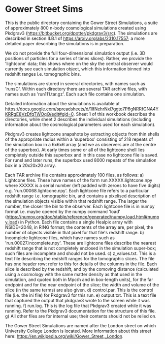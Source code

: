 # Gower Street Sims

This is the public directory containing the Gower Street Simulations, a suite of approximately 800 n-body cosmological simulations created using Pkdgrav3 (https://bitbucket.org/dpotter/pkdgrav3/src). The simulations are described in section II.B.1 of https://arxiv.org/abs/2310.17557; a more detailed paper describing the simulations is in preparation.

We do not provide the full four-dimensional simulation output (i.e. 3D positions of particles for a series of times slices). Rather, we provide the 'lightcone' data; this shows where on the sky the central observer would currently see each simulation object, which this information binned into redshift ranges i.e. tomographic bins.

The simulations are stored in several directories, with names such as 'runsC'. Within each directory there are several TAR archive files, with names such as 'run111.tar.gz'. Each such file contains one simulation.

Detailed information about the simulations is available at https://docs.google.com/spreadsheets/d/1lfNehrNxl7ggto7P6gNRRfGNA4YKRRgE8VzDfqTWOqQ/edit#gid=0. Sheet 1 of this workbook describes the directories, while sheet 2 describes the individual simulations (including information about the cosmological parameters used for each simulation).

Pkdgrav3 creates lightcone snapshots by extracting objects from thin shells of the appropriate radius within a 'superbox' consisting of 218 repeats of the simulation box in a 6x6x6 array (and we as observers are at the centre of the superbox). At early times some or all of the lightcone shell lies completely outside this superbox and in this case no lightcone file is saved. For runsI and later runs, the superbox used 8000 repeats of the simulation box in a 20x20x20 array.

Each TAR archive file contains approximately 100 files, as follows:
a) Lightcone files. These have names of the form run.XXXXX.lightcone.npy where XXXXX is a serial number (left padded with zeroes to have five digits) e.g. 'run.00068.lightcone.npy'. Each lightcone file refers to a particular redshift range i.e. tomographic bin, and contains a pixelised description of the simulation objects visible within that redshift range. The larger the number, the closer the bin to the observer. Each lightcone file is in numpy format i.e. maybe opened by the numpy command 'load' (https://numpy.org/doc/stable/reference/generated/numpy.load.html#numpy.load) in Python. Each file contains a single Healpix array with NSIDE=2048, in RING format; the contents of the array are, per pixel, the number of objects visible in that pixel for that file's redshift range.
b) Incomplete lightcone files, which have names such as 'run.00027.incomplete.npy'. These are lightcone files describe the nearest redshift range that is not completely enclosed in the simulation super-box; such files are incomplete and should not be used.
c) z_values.txt. This is a text file describing the redshift ranges for the tomographic slices. The file has one header row; refer to this for details of the columns in the file. Each slice is described by the redshift, and by the comoving distance (calculated using a cosmology with the same matter density as that used in the simulation, and quoted both in Mpc/h and in box-length units), for the far endpoint and for the near endpoint of the slice; the width and volume of the slice (in the same terms) are also given.
d) control.par. This is the control file (i.e. the ini file) for Pkdgrav3 for this run.
e) output.txt. This is a text file that captured the output that pkdgrav3 wrote to the screen while it was running.
f) run.log. This is the log file that Pkdgrav3 created while it was running. Refer to the Pkdgrav3 documentation for the structure of this file.
g) All other files are for internal use; their contents should not be relied on.


The Gower Street Simulations are named after the London street on which University College London is located. More information about this street here: https://en.wikipedia.org/wiki/Gower_Street,_London.

